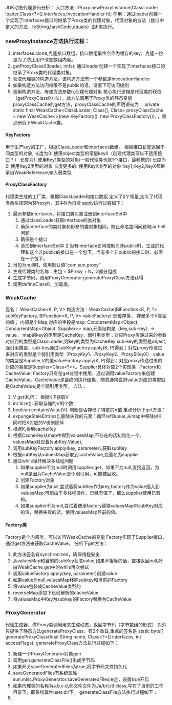 JDK动态代理源码分析：
入口方法：Proxy.newProxyInstance(ClassLoader loader,Class<?>[] interfaces,InvocationHandler h);
作用：通过loader创建一个实现了interfaces接口的继承了Proxy类的代理对象，代理对象的方法（接口中定义的方法，toString,hashCode,equals）由h来执行。
### newProxyInstance方法执行过程：
1. interfaces.clone,克隆接口数组，接口数组最终会作为缓存的key，克隆一份是为了防止用户改变数组内容。
2. getProxyClass0(loader, intfs): 通过loader创建一个实现了interfaces接口的继承了Proxy类的代理类对象。
3. 获取代理类的构造方法，该构造方法有一个参数是InvocationHandler
4. 如果构造方法访问权限不是public的话，设置下可访问级别
5. 调用构造方法，传递方法参数h,创建代理对象
核心执行逻辑是代理类的获取（getProxyClass0方法），此方法调用了Proxy类的静态变量proxyClassCache的get方法，proxyClassCache的声明语句为：
private static final WeakCache<ClassLoader, Class<?>[], Class<?>>
        proxyClassCache = new WeakCache<>(new KeyFactory(), new ProxyClassFactory());
，重点研究下WeakCache类。
#### KeyFactory
用于生产key的工厂，根据ClassLoader和interfaces数组。
根据接口长度返回不同类型的对象,
长度为0: 使用object类型的常量key0（创建代理类可以不适用接口？）
长度为1: 使用Key1类型的对象(一般代理类也就1个接口，最频繁的)
长度为2: 使用Key2类型的对象
长度更多的: 使用KeyX类型的对象
Key1,Key2,KeyX都继承自WeakReference,输入弱类型
#### ProxyClassFactory
代理类生成的工厂类，根据ClassLoader和接口数组
定义了2个常量,定义了代理类命名规则为$ProxyN，其中N为自增
apply执行过程如下：
1. 遍历参数interfaces，将接口类对象注册到interfaceSet中
    1. 通过classLoader获取interface的类对象
    2. 确保interface的类对象和形参的类对象相同，防止命名空间问题和jar hell问题
    3. 确保是个接口
    4. 添加到interfaceSet中
2.当有interface访问控制为非public时，生成的代理和这个非public的接口在一个包下。当有多个非public的接口时，必须在一个包下。
3. 当包为null时，使用默认值"com.sun.proxy"
4. 生成代理类的名称：由包 + $Proxy + N，3部分组成
5. 生成字节码，调用ProxyGenerator.generateProxyClass方法获得
6. 调用defineClass0，加载类。
### WeakCache
签名： WeakCache<K, P, V>
构造方法：WeakCache(BiFunction<K, P, ?> subKeyFactory, BiFunction<K, P, V> valueFactory)
弱缓存类， 存储多个V类型的值；
内部是个Map,对应的字段是map:
ConcurrentMap<Object, ConcurrentMap<Object, Supplier<V>>> map,元素结构是（key,sub-key）-> value。
map的key的类型是CacheKey<K>，弱引用类型；对应Proxy传递过来的参数对应到的类型是ClassLoader,则key的类型为CacheKey<ClassLoader>
sub-key的类型是object,强引用类型，sub-key通过subKeyFactory.apply(K, P)得到；对应proxy传递过来对应的类型是个弱引用类型（Proxy$Key1、Proxy$Key2、Proxy$KeyX）
value的类型是Supplier<V>,V的值valueFactory.apply(K, P)得到；对应proxy传递过来的对应的类型是Supplier<Class<?>>。Supplier具体对应2个实现类：Factory和CacheValue;
Factory只有在get过程中使用，通过调用valueFactory来创建CacheValue。CacheValue是最终的执行结果，随意通常说的value对应的类型就是CacheValue<V>,是个弱引用类型。
方法：
1. V get(K,P)： 根据K,P获取V
2. int Size(): 获取存储的V的个数
3. boolean containsValue(V): 判断是否存储了特定的V值
重点分析下get方法：
1. expungeStaleEntries(),删除失效的元素
    1.循环refQueue,从map中移除掉K,同时把K对应的V也删除掉
2. 根据K,得到cacheKey
3. 根据CacheKey从map中得到valuesMap,不存在的话初始化一个。valuesMap对应着(subKey,Value),
4. 调用subKeyFactory.apply(key, parameter),获取subKey
5. 根据subKey从valuesMap获取到cacheValue,变量名为supplier
6. 通过while循环解决多线程问题
    1. 如果supplier不为null时调用supplier.get，如果不为null,直接返回。为null是因为CacheValue是个弱引用，可能被回收。
    2. 创建Factory对象
    3. 如果supplier为null,尝试着将subKey作为key,factory作为value插入到valuesMap;可能由于多线程操作，已经有值了，那么supplier使用已有的。
    4. 如果supplier不为null,尝试着使用factory替换valuesMap中subKey对应的值，替换失败的话，使用valuesMap目前的值。
#### Factory类
Factory是个内部类，可以访问WeakCache的变量
Factory实现了Supplier接口，通过get方法来获取CacheValue。
分析下get方法：
1. 此方法签名有synchronized，确保线程安全
2. 从valuesMap和当前的subKey获取value,如果不相等的话，直接返回null,好由WeakCache.get中的while再次尝试
3. 调用valueFactory.apply(key, parameter)创建value
4. 如果value为null,valuesMap移除subkey和当前的Factory
5. 将value包装成CacheValue类型的
6. reverseMap添加下已经解析的cacheValue
7. 将valuesMap中Key为subkey的Factory替换为CacheValue 
### ProxyGenerator
代理生成器，供Proxy类调用用来生成动态，返回字节码（字节数组的形式）
对外只提供了静态方法generateProxyClass，有2个重载,重点的签名是
static byte[] generateProxyClass(final String name, Class<?>[] interfaces, int accessFlags);
generateProxyClass方法执行过程如下：
1. 新建一个ProxyGenerator对象gen
2. 调用gen.generateClassFile()生成字节码
3. 如果开关saveGeneratedFiles为true,将字节码文件持久化
 1. saveGeneratedFiles有系统属性sun.misc.ProxyGenerator.saveGeneratedFiles决定，设置true开启
 2. 如果代理类的名称为a.b.c.d,则文件文件为./a/b/c/d.class,写在了当前的工作目录下，即系统属性user.dir下。
generateClassFile方法执行过程如下：
1. 









